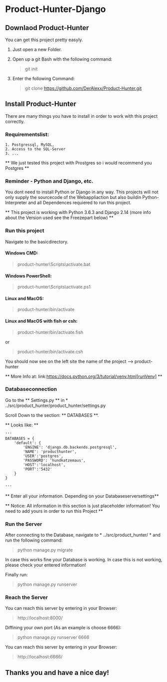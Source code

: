 # Product-Hunter-Django

## Downlaod Product-Hunter

You can get this project pretty easyly. 

1. Just open a new Folder. 

2. Open up a git Bash with the following command:
    > git init

3. Enter the following Command:
    > git clone https://github.com/DerAlexx/Product-Hunter.git

## Install Product-Hunter 

There are many things you have to install in order to work with this project correctly.

### Requirementslist:
    1. Postgressql, MySQL, 
    2. Access to the SQL-Server
    3. ...

** We just tested this project with Prostgres so i would recommend you Postgres ** 

### Reminder - Python and Django, etc.

You dont need to install Python or Django in any way. This projects will not only supply the sourcecode of 
the Webappliaction but also buildin Python-Interpreter and all Dependences requiered to run this project. 

** This project is working with Python 3.6.3 and Django 2.14 (more info about the Version used see the Freezepart below) **

### Run this project

Navigate to the basicdirectory. 

#### Windows CMD:

> product-hunter\Scripts\activate.bat

#### Windows PowerShell:

> product-hunter\Scripts\activate.ps1

#### Linux and MacOS:

> product-hunter/bin/activate

#### Linux and MacOS with fish or csh:

> product-hunter/bin/activate.fish

or

> product-hunter/bin/activate.csh

You should now see on the left site the name of the project --> product-hunter

** More Info at: link:https://docs.python.org/3/tutorial/venv.html[runVenv] **

### Databaseconnection

Go to the ** Settings.py ** in * ../src/product_hunter/product_hunter/settings.py

Scroll Down to the section: ** DATABASES **.

** Looks like: **

    '''
    DATABASES = {
        'default': {
            'ENGINE': 'django.db.backends.postgresql',
            'NAME': 'producthunter',
            'USER':'postgres',
            'PASSWORD': 'hundkatzemaus',
            'HOST':'localhost',
            'PORT':'5432'
        }
    }

    '''

** Enter all your information. Depending on your Databaseserversettings**

** Notice: All information in this section is just placeholder information! You need to add yours in order to run this Project ** 

### Run the Server

After connecting to the Database, navigate to * ../src/product_hunter/ * and run the following command:

> python manage.py migrate

In case this works fine your Database is working. In case this is not working, please check your entered information!

Finally run:

> python manage.py runserver

### Reach the Server

You can reach this server by entering in your Browser:

> http://localhost:8000/

Diffining your own port (As an example is choose 6666):

> python manage.py runserver 6666

You can reach this server by entering in your Browser:

> http://localhost:6666/


## Thanks you and have a nice day!
